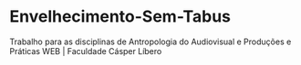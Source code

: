 # Envelhecimento-Sem-Tabus
Trabalho para as disciplinas de Antropologia do Audiovisual e Produções e Práticas WEB | Faculdade Cásper Líbero 
